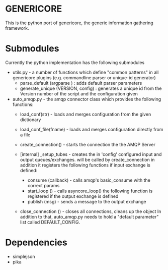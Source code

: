 GENERICORE
==========
This is the python port of genericore, the generic information gathering
framework.

Submodules
==========
Currently the python implementation has the following submodules

* utils.py - a number of functions which define "common patterns" in all
  genericore plugins (e.g. commandline parser or unique-id generator)
  * parse\_default (argparse ) : adds default parser parameters
  * generate\_unique (VERSION, config) : generates a unique id from the
    Version number of the script and the configuration given
* auto\_amqp.py - the amqp connector class which provides the following
  functions:
  * load\_conf(str) - loads and merges configuration from the given dictionary

  * load\_conf\_file(fname) - loads and merges configuration directly from a file

  * create\_connection() - starts the connection the the AMQP Server

  * [internal] \_setup\_tubes - creates the in 'config' configured input and output
    queues/exchanges. will be called by create_connection
    in addition it registers the following functions if input exchange is
    defined:
    * consume (callback) - calls amqp's basic\_consume with the correct
      params
    * start\_loop () - calls asyncore\_loop()
    the following function is registered if the output exchange is defined
    * publish (msg) - sends a message to the output exchange
  * close\_connection () - closes all connections, cleans up the object
  In addition to that, auto\_amqp.py needs to hold a "default parameter"
  list called DEFAULT\_CONFIG. 



Dependencies
===========
* simplejson 
* pika
